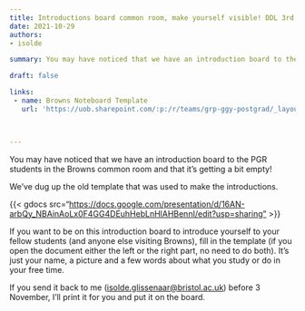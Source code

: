 ```yaml
---
title: Introductions board common room, make yourself visible! DDL 3rd November
date: 2021-10-29
authors:
- isolde

summary: You may have noticed that we have an introduction board to the PGR students in the Browns common room and that it’s getting a bit empty! 

draft: false

links:
 - name: Browns Noteboard Template
   url: 'https://uob.sharepoint.com/:p:/r/teams/grp-ggy-postgrad/_layouts/15/Doc.aspx?sourcedoc=%7BB97C2C63-24AB-4974-A5C7-209132CB8825%7D&file=browns_nameboard_template.pptx&action=edit&mobileredirect=true'
 


---
```


You may have noticed that we have an introduction board to the PGR students in the Browns common room and that it’s getting a bit empty! 

We’ve dug up the old template that was used to make the introductions.

{{< gdocs src=“https://docs.google.com/presentation/d/16AN-arbQy_NBAinAoLx0F4GG4DEuhHebLnHlAHBennI/edit?usp=sharing” >}}

If you want to be on this introduction board to introduce yourself to your fellow students (and anyone else visiting Browns), fill in the template (if you open the document either the left or the right part, no need to do both). 
It’s just your name, a picture and a few words about what you study or do in your free time. 

If you send it back to me (isolde.glissenaar@bristol.ac.uk) before 3 November, I’ll print it for you and put it on the board. 


